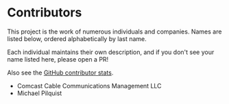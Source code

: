 # Contributors

This project is the work of numerous individuals and companies. Names are listed below, ordered alphabetically by last name.

Each individual maintains their own description, and if you don't see your name listed here, please open a PR!

Also see the [GitHub contributor stats](https://github.com/typelevel/spotted-leopards/graphs/contributors).

- Comcast Cable Communications Management LLC
- Michael Pilquist
